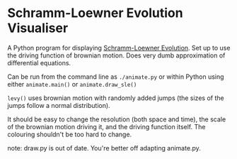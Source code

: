 Schramm-Loewner Evolution Visualiser
====================================

A Python program for displaying [Schramm-Loewner Evolution](https://en.wikipedia.org/wiki/Schramm%E2%80%93Loewner_evolution). Set up to use the driving function of brownian motion.
Does very dumb approximation of differential equations.

Can be run from the command line as `./animate.py` or within Python using either `animate.main()` or `animate.draw_sle()`

`levy()` uses brownian motion with randomly added jumps (the sizes of the jumps follow a normal distribution).


It should be easy to change the resolution (both space and time), the scale of the brownian motion driving it, and the driving function itself. The colouring shouldn't be too hard to change.

note: draw.py is out of date. You're better off adapting animate.py.
